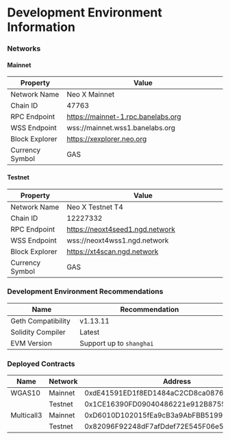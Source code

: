 # Development Environment Information

### Networks

#### Mainnet

<table>
    <thead>
        <tr>
            <th width="200">Property</th>
            <th width="550">Value</th>
        </tr>
    </thead>
    <tbody>
        <tr>
            <td>Network Name</td>
            <td>Neo X Mainnet</td>
        </tr>
        <tr>
            <td>Chain ID</td>
            <td>47763</td>
        </tr>
        <tr>
            <td>RPC Endpoint</td>
            <td><a href="https://mainnet-1.rpc.banelabs.org">https://mainnet-1.rpc.banelabs.org</a></td>
        </tr>
        <tr>
            <td>WSS Endpoint</td>
            <td>wss://mainnet.wss1.banelabs.org</td>
        </tr>
        <tr>
            <td>Block Explorer</td>
            <td><a href="https://xexplorer.neo.org">https://xexplorer.neo.org</a></td>
        </tr>
        <tr>
            <td>Currency Symbol</td>
            <td>GAS</td>
        </tr>
    </tbody>
</table>

#### Testnet

<table>
    <thead>
        <tr>
            <th width="200">Property</th>
            <th width="550">Value</th>
        </tr>
    </thead>
    <tbody>
        <tr>
            <td>Network Name</td>
            <td>Neo X Testnet T4</td>
        </tr>
        <tr>
            <td>Chain ID</td>
            <td>12227332</td>
        </tr>
        <tr>
            <td>RPC Endpoint</td>
            <td><a href="https://neoxt4seed1.ngd.network">https://neoxt4seed1.ngd.network</a></td>
        </tr>
        <tr>
            <td>WSS Endpoint</td>
            <td>wss://neoxt4wss1.ngd.network</td>
        </tr>
        <tr>
            <td>Block Explorer</td>
            <td><a href="https://xt4scan.ngd.network">https://xt4scan.ngd.network</a></td>
        </tr>
        <tr>
            <td>Currency Symbol</td>
            <td>GAS</td>
        </tr>
    </tbody>
</table>

### Development Environment Recommendations

<table>
    <thead>
        <tr>
            <th width="200">Name</th>
            <th width="550">Recommendation</th>
        </tr>
    </thead>
    <tbody>
        <tr>
            <td>Geth Compatibility</td>
            <td>v1.13.11</td>
        </tr>
        <tr>
            <td>Solidity Compiler</td>
            <td>Latest</td>
        </tr>
        <tr>
            <td>EVM Version</td>
            <td>Support up to <code>shanghai</code></td>
        </tr>
    </tbody>
</table>

### Deployed Contracts

<table>
    <thead>
        <tr>
            <th width="100">Name</th>
            <th width="100">Network</th>
            <th width="550">Address</th>
        </tr>
    </thead>
    <tbody>
        <tr>
            <td>WGAS10</td>
            <td>Mainnet</td>
            <td>0xdE41591ED1f8ED1484aC2CD8ca0876428de60EfF</td>
        </tr>
        <tr>
            <td></td>
            <td>Testnet</td>
            <td>0x1CE16390FD09040486221e912B87551E4e44Ab17</td>
        </tr>
        <tr>
            <td>Multicall3</td>
            <td>Mainnet</td>
            <td>0xD6010D102015fEa9cB3a9AbFBB51994c0Fd6E672</td>
        </tr>
        <tr>
            <td></td>
            <td>Testnet</td>
            <td>0x82096F92248dF7afDdef72E545F06e5be0cf0F99</td>
        </tr>
    </tbody>
</table>
